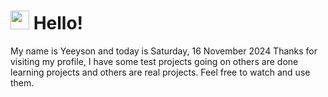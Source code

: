  <h1>
    <img src="https://emojis.slackmojis.com/emojis/images/1643510097/45343/hi.gif?1643510097" width="30"/> 
    Hello!
 </h1>
 <p>
    My name is Yeeyson and today is Saturday, 16 November 2024
    Thanks for visiting my profile, I have some test projects going on others are done learning projects and others are real projects.
    Feel free to watch and use them.
 </p>